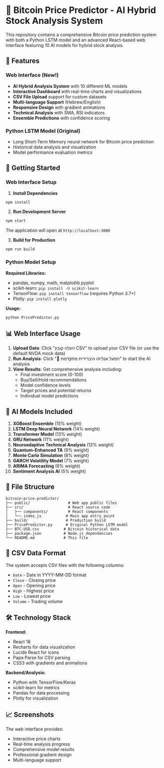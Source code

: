 # 🤖 Bitcoin Price Predictor - AI Hybrid Stock Analysis System

This repository contains a comprehensive Bitcoin price prediction system with both a Python LSTM model and an advanced React-based web interface featuring 10 AI models for hybrid stock analysis.

## 🌟 Features

### Web Interface (New!)
- **AI Hybrid Analysis System** with 10 different ML models
- **Interactive Dashboard** with real-time charts and visualizations
- **CSV File Upload** support for custom datasets
- **Multi-language Support** (Hebrew/English)
- **Responsive Design** with gradient animations
- **Technical Analysis** with SMA, RSI indicators
- **Ensemble Predictions** with confidence scoring

### Python LSTM Model (Original)
- Long Short-Term Memory neural network for Bitcoin price prediction
- Historical data analysis and visualization
- Model performance evaluation metrics

## 🚀 Getting Started

### Web Interface Setup

1. **Install Dependencies**
```bash
npm install
```

2. **Run Development Server**
```bash
npm start
```
The application will open at `http://localhost:3000`

3. **Build for Production**
```bash
npm run build
```

### Python Model Setup

**Required Libraries:**
- pandas, numpy, math, matplotlib.pyplot
- scikit-learn: `pip install -U scikit-learn`
- TensorFlow: `pip install tensorflow` (requires Python 3.7+)
- Plotly: `pip install plotly`

**Usage:**
```bash
python PricePredictor.py
```

## 📊 Web Interface Usage

1. **Upload Data**: Click "העלה קובץ CSV" to upload your CSV file (or use the default NVDA mock data)
2. **Run Analysis**: Click "🚀 הפעל אנליזה היברידית מתקדמת" to start the AI analysis
3. **View Results**: Get comprehensive analysis including:
   - Final investment score (0-100)
   - Buy/Sell/Hold recommendations
   - Model confidence levels
   - Target prices and potential returns
   - Individual model predictions

## 🤖 AI Models Included

1. **XGBoost Ensemble** (15% weight)
2. **LSTM Deep Neural Network** (14% weight)  
3. **Transformer Model** (13% weight)
4. **GRU Network** (11% weight)
5. **Neuroadaptive Technical Analysis** (12% weight)
6. **Quantum-Enhanced TA** (9% weight)
7. **Monte Carlo Simulation** (8% weight)
8. **GARCH Volatility Model** (7% weight)
9. **ARIMA Forecasting** (6% weight)
10. **Sentiment Analysis AI** (5% weight)

## 📁 File Structure

```
bitcoin-price-predictor/
├── public/                 # Web app public files
├── src/                    # React source code
│   ├── components/         # React components
│   └── index.js           # Main app entry point
├── build/                 # Production build
├── PricePredictor.py      # Original Python LSTM model
├── BTC-USD.csv           # Bitcoin historical data
├── package.json          # Node.js dependencies
└── README.md             # This file
```

## 🎯 CSV Data Format

The system accepts CSV files with the following columns:
- `Date` - Date in YYYY-MM-DD format
- `Close` - Closing price
- `Open` - Opening price
- `High` - Highest price
- `Low` - Lowest price  
- `Volume` - Trading volume

## 🛠️ Technology Stack

**Frontend:**
- React 18
- Recharts for data visualization
- Lucide React for icons
- Papa Parse for CSV parsing
- CSS3 with gradients and animations

**Backend/Analysis:**
- Python with TensorFlow/Keras
- scikit-learn for metrics
- Pandas for data processing
- Plotly for visualization

## 📈 Screenshots

The web interface provides:
- Interactive price charts
- Real-time analysis progress
- Comprehensive model results
- Professional gradient design
- Multi-language support